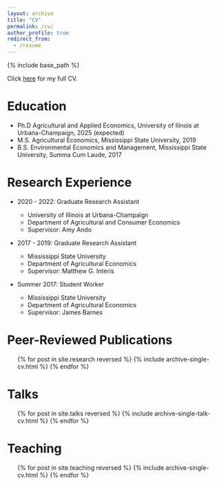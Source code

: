 ```yaml
---
layout: archive
title: "CV"
permalink: /cv/
author_profile: true
redirect_from:
  - /resume
---
```


{% include base_path %}

Click <a href="/files/CV_7_2024.pdf" target="_blank">here</a> for my full CV.

Education
======
* Ph.D Agricultural and Applied Economics, University of Ilinois at Urbana-Champaign, 2025 (expected)
* M.S. Agricultural Economics, Mississippi State University, 2019
* B.S. Environmental Economics and Management, Mississippi State University, Summa Cum Laude, 2017

Research Experience
======
* 2020 - 2022: Graduate Research Assistant
  * University of Illinois at Urbana-Champaign
  * Department of Agricultural and Consumer Economics
  * Supervisor: Amy Ando
    
* 2017 - 2019: Graduate Research Assistant
  * Mississippi State University
  * Department of Agricultural Economics
  * Supervisor: Matthew G. Interis
 
* Summer 2017: Student Worker
  * Mississippi State University
  * Department of Agricultural Economics
  * Supervisor: James Barnes 

Peer-Reviewed Publications
======
  <ul>{% for post in site.research reversed %}
    {% include archive-single-cv.html %}
  {% endfor %}</ul>
  
Talks
======
  <ul>{% for post in site.talks reversed %}
    {% include archive-single-talk-cv.html  %}
  {% endfor %}</ul>
  
Teaching
======
  <ul>{% for post in site.teaching reversed %}
    {% include archive-single-cv.html %}
  {% endfor %}</ul>
  

